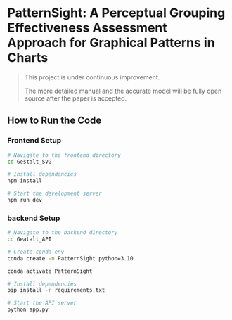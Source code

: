 # PatternSight: A Perceptual Grouping Effectiveness Assessment Approach for Graphical Patterns in Charts

> This project is under continuous improvement.
>
> The more detailed manual and the accurate model will be fully open source after the paper is accepted.

## How to Run the Code

### Frontend Setup

```bash
# Navigate to the frontend directory
cd Gestalt_SVG

# Install dependencies
npm install

# Start the development server
npm run dev
```

### backend Setup

```bash
# Navigate to the backend directory
cd Geatalt_API

# Create conda env
conda create -n PatternSight python=3.10

conda activate PatternSight

# Install dependencies
pip install -r requirements.txt

# Start the API server
python app.py
```

